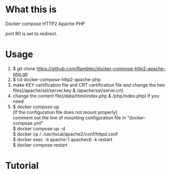 # What this is
Docker compose HTTP2 Apache PHP

port 80 is set to redirect.

# Usage
1. $ git clone https://github.com/Ramblec/docker-compose-http2-apache-php.git
2. $ cd docker-compose-http2-apache-php
3. make KEY certification file and CRT certification file and change the two files(/apache/ssl/server.key & /apache/ssl/serve.crt)
4. change the content file(/data/html/index.php & /php/index.php) if you need
5. $ docker compose up <br>
    [If the configuration file does not mount properly] <br>
   comment out the line of mounting configuration file in "docker-compose.yml" <br>
   $ docker compose up -d <br>
   $ docker cp /<path of httpd.conf in docker-compose-http2-apache-php> <apache container name>:/usr/local/apache2/conf/httpd.conf <br>
   $ docker exec -it apache-1 apachectl -k restart <br>
   $ docker compose restart <br>

# Tutorial
